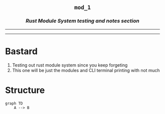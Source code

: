 <h2 align="center"><code>mod_1</code></h2>
<h3 align="center"><i> Rust Module System testing and notes section </i></h3>

----

----

# Bastard 

1. Testing out rust module system since you keep forgeting 
2. This one will be just the modules and CLI terminal printing with not much 

# Structure 



```mermaid
graph TD 
    A --> B
```